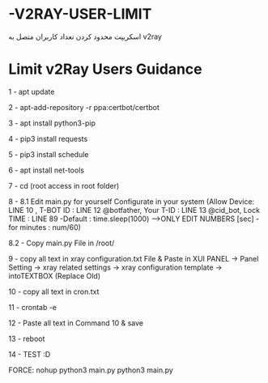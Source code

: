 # -V2RAY-USER-LIMIT
اسکریپت محدود کردن تعداد کاربران متصل به v2ray


# Limit v2Ray Users Guidance

1 - apt update

2 - apt-add-repository -r ppa:certbot/certbot

3 - apt install python3-pip

4 - pip3 install requests

5 - pip3 install schedule

6 - apt install net-tools

7 - cd  (root access in root folder) 

8 - 
8.1 Edit main.py for yourself Configurate in your system (Allow Device: LINE 10 , T-BOT ID : LINE 12 @botfather, Your T-ID : LINE 13 @cid_bot, Lock TIME : LINE 89 -Default : time.sleep(1000)  -->ONLY EDIT NUMBERS [sec] - for minutes : num/60)

8.2 - Copy main.py File in /root/

9 - copy all text in xray configuration.txt File & Paste in XUI PANEL -> Panel Setting -> xray related settings -> xray configuration template -> intoTEXTBOX
(Replace Old)

10 - copy all text in cron.txt

11 - crontab -e

12 - Paste all text in Command 10 & save

13 - reboot

14 - TEST :D


FORCE:
nohup python3 main.py
python3 main.py
